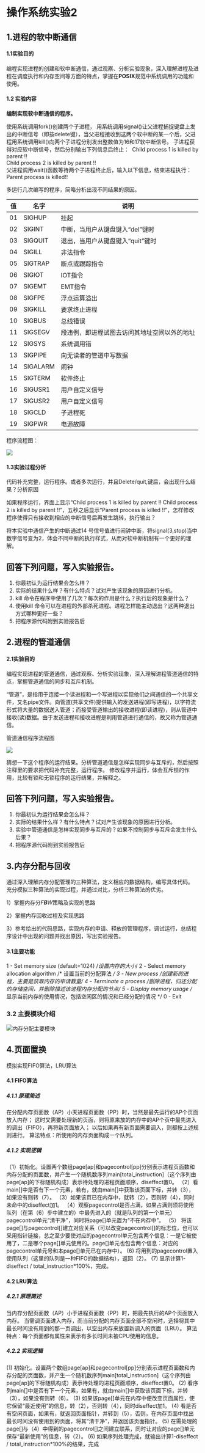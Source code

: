 # 操作系统实验2

## 1.进程的软中断通信

#### 1.1实验目的

 编程实现进程的创建和软中断通信，通过观察、分析实验现象，深入理解进程及进程在调度执行和内存空间等方面的特点，掌握在**POSIX**规范中系统调用的功能和使用。 

#### 1.2 实验内容

**编制实现软中断通信的程序。**

使用系统调用fork()创建两个子进程，
用系统调用signal()让父进程捕捉键盘上发出的中断信号（即按delete键），当父进程接收到这两个软中断的某一个后，父进程用系统调用kill()向两个子进程分别发出整数值为16和17软中断信号。
子进程获得对应软中断信号，然后分别输出下列信息后终止：
​     Child process 1 is killed by parent !!  
​     Child process 2 is killed by parent !!  
父进程调用wait()函数等待两个子进程终止后，输入以下信息，结束进程执行：
​     Parent process is killed!! 

多运行几次编写的程序，简略分析出现不同结果的原因。



| 值   | 名字     | 说明                                         |
| ---- | -------- | -------------------------------------------- |
| 01   | SIGHUP   | 挂起                                         |
| 02   | SIGINT   | 中断，当用户从键盘键入“del”键时              |
| 03   | SIGQUIT  | 退出，当用户从键盘键入“quit”键时             |
| 04   | SIGILL   | 非法指令                                     |
| 05   | SIGTRAP  | 断点或跟踪指令                               |
| 06   | SIGIOT   | IOT指令                                      |
| 07   | SIGEMT   | EMT指令                                      |
| 08   | SIGFPE   | 浮点运算溢出                                 |
| 09   | SIGKILL  | 要求终止进程                                 |
| 10   | SIGBUS   | 总线错误                                     |
| 11   | SIGSEGV  | 段违例，即进程试图去访问其地址空间以外的地址 |
| 12   | SIGSYS   | 系统调用错                                   |
| 13   | SIGPIPE  | 向无读者的管道中写数据                       |
| 14   | SIGALARM | 闹钟                                         |
| 15   | SIGTERM  | 软件终止                                     |
| 16   | SIGUSR1  | 用户自定义信号                               |
| 17   | SIGUSR2  | 用户自定义信号                               |
| 18   | SIGCLD   | 子进程死                                     |
| 19   | SIGPWR   | 电源故障                                     |

程序流程图：

![](\软中断通信程序流程图.png)

#### 1.3实验过程分析
代码补充完整，运行程序。或者多次运行，并且Delete/quit,键后，会出现什么结果？分析原因

如果程序运行，界面上显示“Child process 1 is killed by parent !!  Child process 2 is killed by parent !!”，五秒之后显示“Parent process is killed !!”，怎样修改程序使得只有接收到相应的中断信号后再发生跳转，执行输出？

将本实验中通信产生的中断通过14 号信号值进行闹钟中断，将signal(3,stop)当中数字信号变为2，体会不同中断的执行样式，从而对软中断机制有一个更好的理解。

## 回答下列问题，写入实验报告。
1. 你最初认为运行结果会怎么样？
2. 实际的结果什么样？有什么特点？试对产生该现象的原因进行分析。
3. kill 命令在程序中使用了几次？每次的作用是什么？执行后的现象是什么？
4. 使用kill 命令可以在进程的外部杀死进程。进程怎样能主动退出？这两种退出方式哪种更好一些？
5. 把程序源代码附到实验报告后



## 2.进程的管道通信

#### 2.1实验目的
编程实现进程的管道通信，通过观察、分析实验现象，深入理解进程管道通信的特点，掌握管道通信的同步和互斥机制。 

“管道”，是指用于连接一个读进程和一个写进程以实现他们之间通信的一个共享文件，又名pipe文件。向管道(共享文件)提供输入的发送进程(即写进程)，以字符流形式将大量的数据送入管道；而接受管道输出的接收进程(即读进程)，则从管道中接收(读)数据。由于发送进程和接收进程是利用管道进行通信的，故又称为管道通信。

管道通信程序流程图

![](\管道通信程序流程图.png)

猜想一下这个程序的运行结果。分析管道通信是怎样实现同步与互斥的，然后按照注释里的要求把代码补充完整，运行程序。 修改程序并运行，体会互斥锁的作用，比较有锁和无锁程序的运行结果，并解释之。

## 回答下列问题，写入实验报告。
1. 你最初认为运行结果会怎么样？
2. 实际的结果什么样？有什么特点？试对产生该现象的原因进行分析。
3. 实验中管道通信是怎样实现同步与互斥的？如果不控制同步与互斥会发生什么后果？
4.  把程序源代码附到实验报告后



## 3.内存分配与回收

通过深入理解内存分配管理的三种算法，定义相应的数据结构，编写具体代码。 充分模拟三种算法的实现过程，并通过对比，分析三种算法的优劣。

1）掌握内存分*F**B**W*策略及实现的思路

2）掌握内存回收过程及实现思路

3）参考给出的代码思路，实现内存的申请、释放的管理程序，调试运行，总结程序设计中出现的问题并找出原因，写出实验报告。

#### 3.1主要功能
1 - Set memory size (default=1024) /*设置内存的大小*/
2 - Select memory allocation algorithm /* 设置当前的分配算法 */
3 - New process /*创建新的进程，主要是获取内存的申请数量*/
4 - Terminate a process /*删除进程，归还分配的存储空间，并删除描述该进程内存分配的节点*/
5 - Display memory usage /* 显示当前内存的使用情况，包括空闲区的情况和已经分配的情况 */
0 - Exit

### 3.2 主要模块介绍

![内存分配主要模块](内存分配主要模块.png)

## 4.页面置换

模拟实现FIFO算法，LRU算法

#### 4.1 FIFO算法

##### 4.1.1 原理简述

在分配内存页面数（AP）小天进程页面数（PP）时，当然是最先运行的AP个页面放入内存；
这时又需要处理新的页面，则将原来放的内存中的AP个页中最先进入的调出（FIFO），再将新页面放入；
以后如果再有新页面需要调入，则都按上述规则进行。
算法特点：所使用的内存页面构成一个队列。

##### 4.1.2 实现逻辑

（1）初始化。设置两个数组page[ap]和pagecontrol[pp]分别表示进程页面数和内存分配的页面数，并产生一个随机数序列main[total_instruction]（这个序列由page[ap]的下标随机构成）表示待处理的进程页面顺序，diseffect置0。
（2）看main[]中是否有下一个元素，若有，就由main[]中获取该页面下标，并转（3），如果没有则转（7）。
（3）如果该页已在内存中，就转（2），否则转（4），同时未命中的diseffect加1。
（4）观察pagecontrol是否占满，如果占满则须将使用队列（在第（6）步中建立的）中最先进入的（就是队列的第一个单元）pagecontrol单元“清干净”，同时将page[]单元置为“不在内存中”。
（5） 将该page[]与pagecontrol[]建立对应关系（可以改变pagecontrol[]的标志位，也可以采用指针链接，总之至少要使对应的pagecontrol单元包含两个信息：一是它被使用了，二是哪个page[]单元使用的。page[]单元也包含两个信息：对应的pagecontrol单元号和本page[]单元已在内存中）。
 (6) 将用到的pagecontrol置入使用队列（这里的队列是一种FIFO的数据结构），返回（2）。
(7) 显示计算1-diseffect / total_instruction*100%，完成。

#### 4.2 LRU算法

##### 4.2.1 原理简述

当内存分配页面数（AP）小于进程页面数（PP）时，把最先执行的AP个页面放入内存。
当需调页面进入内存，而当前分配的内存页面全部不空闲时，选择将其中最长时间没有用到的那一页调出，以空出内存来放置新调入的页面（LRU）。
算法特点：每个页面都有属性来表示有多长时间未被CPU使用的信息。

##### 4.2.2 实现逻辑

(1) 初始化。设置两个数组page[ap]和pagecontrol[pp]分别表示进程页面数和内存分配的页面数，并产生一个随机数序列main[total_instruction]（这个序列由page[ap]的下标随机构成）表示待处理的进程页面顺序，diseffect置0。
(2) 看序列main[]中是否有下一个元素，如果有，就由main[]中获取该页面下标，并转（3），如果没有则转（6）。
(3) 如果该page[]单元在内存中便改变页面属性，使它保留“最近使用”的信息，转（2），否则转（4），同时diseffect加1。
(4) 看是否有空闲页面，如果有，就返回页面指针，并转到（5），否则，在内存页面中找出最长时间没有使用到的页面，将其“清干净”，并返回该页面指针。
(5) 在需处理的page[]与（4）中得到的pagecontrol[]之间建立联系，同时让对应的page[]单元保存“最新使用”的信息，转（2）。
        (6) 如果序列处理完成，就输出计算1-diseffect / total_instruction*100%的结果，完成

